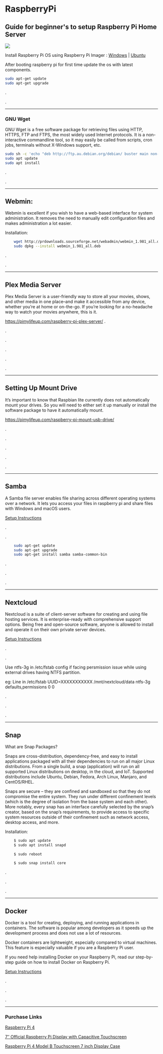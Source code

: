 # RaspberryPi

## Guide for beginner's to setup Raspberry Pi Home Server

<span align="center" ><img align="center" src="https://raw.githubusercontent.com/deepakjoshy/RaspberryPi/main/Assets/RP.jpeg" /></span>

Install Raspberry Pi OS using Raspberry Pi Imager : <a href="https://downloads.raspberrypi.org/imager/imager_latest.exe">Windows</a>  |  <a href="https://downloads.raspberrypi.org/imager/imager_latest_amd64.deb">Ubuntu</a>

After booting raspberry pi for first time update the os with latest components.
```bash
sudo apt-get update
sudo apt-get upgrade
```

.

.
 
 
------------



###  GNU Wget
GNU Wget is a free software package for retrieving files using HTTP, HTTPS, FTP and FTPS, the most widely used Internet protocols. It is a non-interactive commandline tool, so it may easily be called from scripts, cron jobs, terminals without X-Windows support, etc.

```bash
sudo sh -c 'echo "deb http://ftp.au.debian.org/debian/ buster main non-free" > /etc/apt/sources.list.d/nonfree.list'
sudo apt update
sudo apt install
```

.

.
 
------------




## Webmin:
Webmin is excellent if you wish to have a web-based interface for system administration. It removes the need to manually edit configuration files and makes administration a lot easier.

Installation:

```bash
    wget http://prdownloads.sourceforge.net/webadmin/webmin_1.981_all.deb
    sudo dpkg --install webmin_1.981_all.deb

```

.

.
 
------------

## Plex Media Server  

Plex Media Server is a user-friendly way to store all your movies, shows, and other media in one place–and make it accessible from any device, whether you’re at home or on-the-go. If you’re looking for a no-headache way to watch your movies anywhere, this is it.

https://pimylifeup.com/raspberry-pi-plex-server/
.

.

.

.

.

. 




------------

## Setting Up Mount Drive

It’s important to know that Raspbian lite currently does not automatically mount your drives. So you will need to either set it up manually or install the software package to have it automatically mount.

https://pimylifeup.com/raspberry-pi-mount-usb-drive/


.

.

.

.

.

------------

## Samba 

A Samba file server enables file sharing across different operating systems over a network. It lets you access your files in raspberry pi and share files with Windows and macOS users.

 <a href="https://pimylifeup.com/raspberry-pi-samba/">Setup Instructions</a>

.

.
```bash
    sudo apt-get update
    sudo apt-get upgrade 
    sudo apt-get install samba samba-common-bin


```
.

.

. 

------------

## Nextcloud

Nextcloud is a suite of client-server software for creating and using file hosting services. It is enterprise-ready with comprehensive support options. Being free and open-source software, anyone is allowed to install and operate it on their own private server devices.
 
 <a href="https://pimylifeup.com/raspberry-pi-nextcloud-server/">Setup Instructions</a>



.

.

Use ntfs-3g in /etc/fstab config if facing persmission issue while using external drives having NTFS partition.

eg: Line in /etc/fstab
UUID=XXXXXXXXXXX /mnt/nextcloud/data ntfs-3g defaults,permissions      0       0

.

.

.
 
------------
 


## Snap

What are Snap Packages?

Snaps are cross-distribution, dependency-free, and easy to install applications packaged with all their dependencies to run on all major Linux distributions. From a single build, a snap (application) will run on all supported Linux distributions on desktop, in the cloud, and IoT. Supported distributions include Ubuntu, Debian, Fedora, Arch Linux, Manjaro, and CentOS/RHEL.

Snaps are secure – they are confined and sandboxed so that they do not compromise the entire system. They run under different confinement levels (which is the degree of isolation from the base system and each other). More notably, every snap has an interface carefully selected by the snap’s creator, based on the snap’s requirements, to provide access to specific system resources outside of their confinement such as network access, desktop access, and more.

Installation:

```bash
    $ sudo apt update
    $ sudo apt install snapd
    
    $ sudo reboot
    
    $ sudo snap install core 
```

.

.

.

------------
## Docker

Docker is a tool for creating, deploying, and running applications in containers. The software is popular among developers as it speeds up the development process and does not use a lot of resources.

Docker containers are lightweight, especially compared to virtual machines. This feature is especially valuable if you are a Raspberry Pi user.

If you need help installing Docker on your Raspberry Pi, read our step-by-step guide on how to install Docker on Raspberry Pi.


 <a href="https://phoenixnap.com/kb/docker-on-raspberry-pi">Setup Instructions</a>

.

.

.






------------

### Purchase Links
<a href="https://robu.in/product/raspberry-pi-4-model-b-with-4-gb-ram/"> Raspberry Pi 4 </a>

<a href="https://robu.in/product/7-official-raspberry-pi-display-with-capacitive-touchscreen/"> 7″ Official Raspberry Pi Display with Capacitive Touchscreen </a>

<a href="https://robu.in/product/raspberry-pi-4-model-b-touchscreen-7-inch-display-case-abs-red/"> Raspberry Pi 4 Model B Touchscreen 7 inch Display Case </a>
